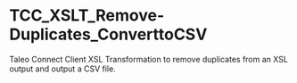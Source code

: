 # TCC_XSLT_Remove-Duplicates_ConverttoCSV
Taleo Connect Client XSL Transformation to remove duplicates from an XSL output and output a CSV file.

